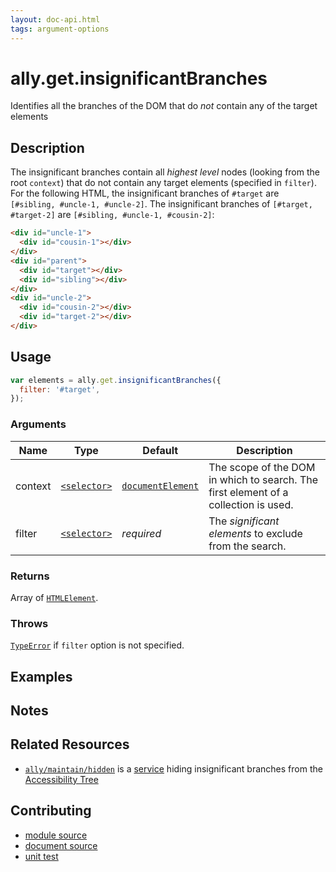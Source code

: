 ```yaml
---
layout: doc-api.html
tags: argument-options
---
```


# ally.get.insignificantBranches

Identifies all the branches of the DOM that do *not* contain any of the target elements


## Description

The insignificant branches contain all *highest level* nodes (looking from the root `context`) that do not contain any target elements (specified in `filter`). For the following HTML, the insignificant branches of `#target` are `[#sibling, #uncle-1, #uncle-2]`. The insignificant branches of `[#target, #target-2]` are `[#sibling, #uncle-1, #cousin-2]`:

```html
<div id="uncle-1">
  <div id="cousin-1"></div>
</div>
<div id="parent">
  <div id="target"></div>
  <div id="sibling"></div>
</div>
<div id="uncle-2">
  <div id="cousin-2"></div>
  <div id="target-2"></div>
</div>
```


## Usage

```js
var elements = ally.get.insignificantBranches({
  filter: '#target',
});
```

### Arguments

| Name | Type | Default | Description |
| ---- | ---- | ------- | ----------- |
| context | [`<selector>`](../concepts.md#Selector) | [`documentElement`](https://developer.mozilla.org/en-US/docs/Web/API/Document/documentElement) | The scope of the DOM in which to search. The first element of a collection is used. |
| filter | [`<selector>`](../concepts.md#Selector) | *required* | The *significant elements* to exclude from the search. |

### Returns

Array of [`HTMLElement`](https://developer.mozilla.org/en/docs/Web/API/HTMLElement).

### Throws

[`TypeError`](https://developer.mozilla.org/en-US/docs/Web/JavaScript/Reference/Global_Objects/TypeError) if `filter` option is not specified.


## Examples


## Notes


## Related Resources

* [`ally/maintain/hidden`](../maintain/hidden.md) is a [service](../concepts.md#Service) hiding insignificant branches from the [Accessibility Tree](../../concepts.md#Accessibility-Tree)


## Contributing

* [module source](https://github.com/medialize/ally.js/blob/master/src/get/insignificant-branches.js)
* [document source](https://github.com/medialize/ally.js/blob/master/docs/api/get/insignificant-branches.md)
* [unit test](https://github.com/medialize/ally.js/blob/master/test/unit/get.insignificant-branches.test.js)

